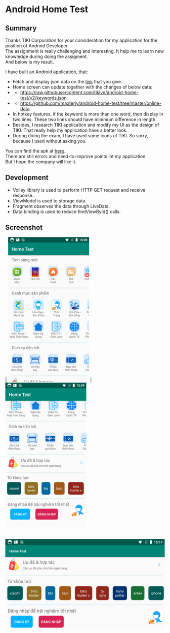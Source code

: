 # Android Home Test  

## Summary
Thanks TIKI Corporation for your consideration for my application for the position of Android Developer.  
The assignment is really challenging and interesting. It help me to learn new knowledge during doing the assigment.  
And below is my result.  
  
I have built an Android application, that:  
* Fetch and display json data on the [link](https://raw.githubusercontent.com/tikivn/android-home-test/v2/keywords.json) that you give.  
* Home screen can update together with the changes of below data:  
* * https://raw.githubusercontent.com/tikivn/android-home-test/v2/keywords.json  
* * https://github.com/maxterjy/android-home-test/tree/master/online-data  
* In hotkey features, if the keyword is more than one word, then display in two lines. These two lines should have minimum difference in length.  
* Besides, I research TIKI application and modify my UI as the design of TIKI. That really help my application have a better look.  
* During doing the exam, I have used some icons of TIKI. So sorry, because I used without asking you.  

You can find the apk at [here](https://github.com/maxterjy/android-home-test/blob/master/apk/HomeTest_v1.apk).  
There are still errors and need-to-improve points int my application.  
But I hope the company will like it.  

## Development
* Volley library is used to perform HTTP GET request and receive response.  
* ViewModel is used to storage data.  
* Fragment observes the data through LiveData.  
* Data binding is used to reduce findViewById() calls.  

## Screenshot
 | 
<img src="https://github.com/maxterjy/android-home-test/blob/master/screenshot/portrail_01.png" width="256" /> | 
<img src="https://github.com/maxterjy/android-home-test/blob/master/screenshot/portrail_02.png" width="256" />  
<br />
<br />
<img src="https://github.com/maxterjy/android-home-test/blob/master/screenshot/landscape_04.png" width="512" /> 

